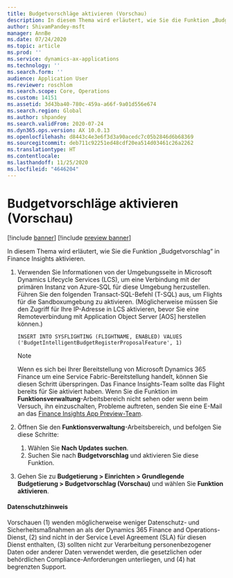 ```yaml
---
title: Budgetvorschläge aktivieren (Vorschau)
description: In diesem Thema wird erläutert, wie Sie die Funktion „Budgetvorschlag“ in Finance Insights aktivieren.
author: ShivamPandey-msft
manager: AnnBe
ms.date: 07/24/2020
ms.topic: article
ms.prod: ''
ms.service: dynamics-ax-applications
ms.technology: ''
ms.search.form: ''
audience: Application User
ms.reviewer: roschlom
ms.search.scope: Core, Operations
ms.custom: 14151
ms.assetid: 3d43ba40-780c-459a-a66f-9a01d556e674
ms.search.region: Global
ms.author: shpandey
ms.search.validFrom: 2020-07-24
ms.dyn365.ops.version: AX 10.0.13
ms.openlocfilehash: d8443c4e3e6f3d3a90acedc7c05b2846d6b68369
ms.sourcegitcommit: deb711c92251ed48cdf20ea514d03461c26a2262
ms.translationtype: HT
ms.contentlocale: 
ms.lasthandoff: 11/25/2020
ms.locfileid: "4646204"
---
```

# <a name="enable-budget-proposals-preview"></a>Budgetvorschläge aktivieren (Vorschau)

[!include [banner](../includes/banner.md)]
[!include [preview banner](../includes/preview-banner.md)]

In diesem Thema wird erläutert, wie Sie die Funktion „Budgetvorschlag“ in Finance Insights aktivieren.

1. Verwenden Sie Informationen von der Umgebungsseite in Microsoft Dynamics Lifecycle Services (LCS), um eine Verbindung mit der primären Instanz von Azure-SQL für diese Umgebung herzustellen. Führen Sie den folgenden Transact-SQL-Befehl (T-SQL) aus, um Flights für die Sandboxumgebung zu aktivieren. (Möglicherweise müssen Sie den Zugriff für Ihre IP-Adresse in LCS aktivieren, bevor Sie eine Remoteverbindung mit Application Object Server \[AOS\] herstellen können.)

    `INSERT INTO SYSFLIGHTING (FLIGHTNAME, ENABLED) VALUES ('BudgetIntelligentBudgetRegisterProposalFeature', 1)`

    > [!NOTE]
    > Wenn es sich bei Ihrer Bereitstellung von Microsoft Dynamics 365 Finance um eine Service Fabric-Bereitstellung handelt, können Sie diesen Schritt überspringen. Das Finance Insights-Team sollte das Flight bereits für Sie aktiviert haben. Wenn Sie die Funktion im **Funktionsverwaltung**-Arbeitsbereich nicht sehen oder wenn beim Versuch, ihn einzuschalten, Probleme auftreten, senden Sie eine E-Mail an das [Finance Insights App Preview-Team](mailto:fiap@microsoft.com).

2. Öffnen Sie den **Funktionsverwaltung**-Arbeitsbereich, und befolgen Sie diese Schritte:

    1. Wählen Sie **Nach Updates suchen**.
    2. Suchen Sie nach **Budgetvorschlag** und aktivieren Sie diese Funktion.

3. Gehen Sie zu **Budgetierung \> Einrichten \> Grundlegende Budgetierung \> Budgetvorschlag (Vorschau)** und wählen Sie **Funktion aktivieren**.

#### <a name="privacy-notice"></a>Datenschutzhinweis
Vorschauen (1) wenden möglicherweise weniger Datenschutz- und Sicherheitsmaßnahmen an als der Dynamics 365 Finance and Operations-Dienst, (2) sind nicht in der Service Level Agreement (SLA) für diesen Dienst enthalten, (3) sollten nicht zur Verarbeitung personenbezogener Daten oder anderer Daten verwendet werden, die gesetzlichen oder behördlichen Compliance-Anforderungen unterliegen, und (4) hat begrenzten Support.
